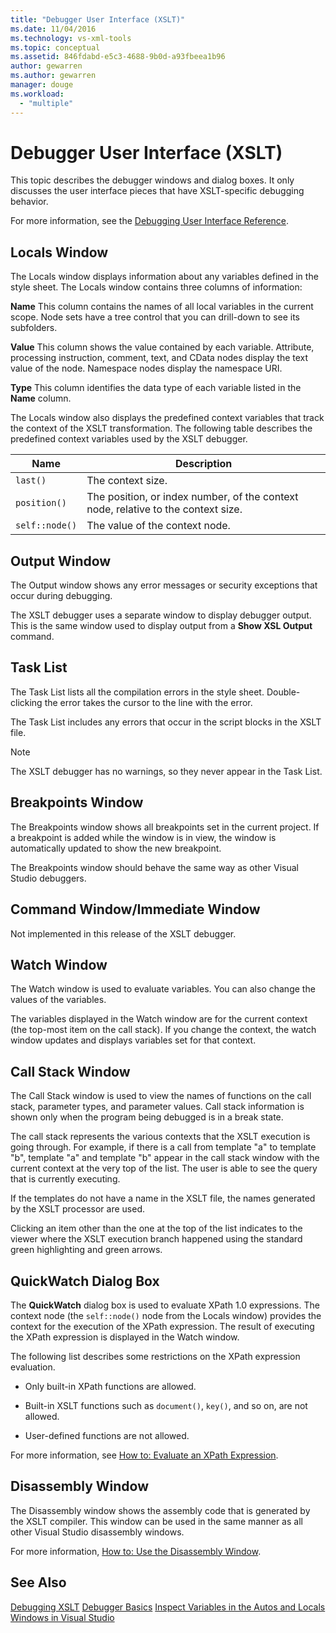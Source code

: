 ```yaml
---
title: "Debugger User Interface (XSLT)"
ms.date: 11/04/2016
ms.technology: vs-xml-tools
ms.topic: conceptual
ms.assetid: 846fdabd-e5c3-4688-9b0d-a93fbeea1b96
author: gewarren
ms.author: gewarren
manager: douge
ms.workload:
  - "multiple"
---
```

# Debugger User Interface (XSLT)
This topic describes the debugger windows and dialog boxes. It only discusses the user interface pieces that have XSLT-specific debugging behavior.

 For more information, see the [Debugging User Interface Reference](../debugger/debugging-user-interface-reference.md).

## Locals Window
 The Locals window displays information about any variables defined in the style sheet. The Locals window contains three columns of information:

 **Name**
 This column contains the names of all local variables in the current scope. Node sets have a tree control that you can drill-down to see its subfolders.

 **Value**
 This column shows the value contained by each variable. Attribute, processing instruction, comment, text, and CData nodes display the text value of the node. Namespace nodes display the namespace URI.

 **Type**
 This column identifies the data type of each variable listed in the **Name** column.

 The Locals window also displays the predefined context variables that track the context of the XSLT transformation. The following table describes the predefined context variables used by the XSLT debugger.

|Name|Description|
|----------|-----------------|
|`last()`|The context size.|
|`position()`|The position, or index number, of the context node, relative to the context size.|
|`self::node()`|The value of the context node.|

## Output Window
 The Output window shows any error messages or security exceptions that occur during debugging.

 The XSLT debugger uses a separate window to display debugger output. This is the same window used to display output from a **Show XSL Output** command.

## Task List
 The Task List lists all the compilation errors in the style sheet. Double-clicking the error takes the cursor to the line with the error.

 The Task List includes any errors that occur in the script blocks in the XSLT file.

> [!NOTE]
> The XSLT debugger has no warnings, so they never appear in the Task List.

## Breakpoints Window
 The Breakpoints window shows all breakpoints set in the current project. If a breakpoint is added while the window is in view, the window is automatically updated to show the new breakpoint.

 The Breakpoints window should behave the same way as other Visual Studio debuggers.

## Command Window/Immediate Window
 Not implemented in this release of the XSLT debugger.

## Watch Window
 The Watch window is used to evaluate variables. You can also change the values of the variables.

 The variables displayed in the Watch window are for the current context (the top-most item on the call stack). If you change the context, the watch window updates and displays variables set for that context.

## Call Stack Window
 The Call Stack window is used to view the names of functions on the call stack, parameter types, and parameter values. Call stack information is shown only when the program being debugged is in a break state.

 The call stack represents the various contexts that the XSLT execution is going through. For example, if there is a call from template "a" to template "b", template "a" and template "b" appear in the call stack window with the current context at the very top of the list. The user is able to see the query that is currently executing.

 If the templates do not have a name in the XSLT file, the names generated by the XSLT processor are used.

 Clicking an item other than the one at the top of the list indicates to the viewer where the XSLT execution branch happened using the standard green highlighting and green arrows.

## QuickWatch Dialog Box
 The **QuickWatch** dialog box is used to evaluate XPath 1.0 expressions. The context node (the `self::node()` node from the Locals window) provides the context for the execution of the XPath expression. The result of executing the XPath expression is displayed in the Watch window.

 The following list describes some restrictions on the XPath expression evaluation.

-   Only built-in XPath functions are allowed.

-   Built-in XSLT functions such as `document()`, `key()`, and so on, are not allowed.

-   User-defined functions are not allowed.

For more information, see [How to: Evaluate an XPath Expression](../xml-tools/how-to-evaluate-an-xpath-expression.md).

## Disassembly Window
 The Disassembly window shows the assembly code that is generated by the XSLT compiler. This window can be used in the same manner as all other Visual Studio disassembly windows.

 For more information, [How to: Use the Disassembly Window](../debugger/how-to-use-the-disassembly-window.md).

## See Also
 [Debugging XSLT](../xml-tools/debugging-xslt.md)
 [Debugger Basics](../debugger/debugger-basics.md)
 [Inspect Variables in the Autos and Locals Windows in Visual Studio](../debugger/autos-and-locals-windows.md)